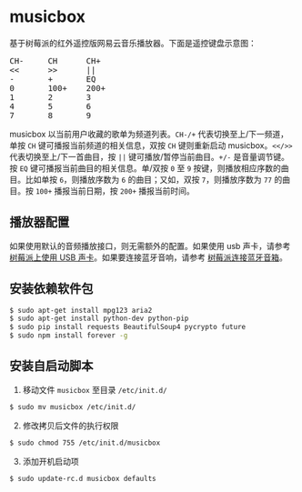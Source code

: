 # musicbox

基于树莓派的红外遥控版网易云音乐播放器。下面是遥控键盘示意图：

<pre>
CH-     CH      CH+  
<<      >>      ||   
-       +       EQ   
0       100+    200+ 
1       2       3    
4       5       6    
7       8       9    
</pre>

musicbox 以当前用户收藏的歌单为频道列表。`CH-/+` 代表切换至上/下一频道，单按 `CH` 键可播报当前频道的相关信息，双按 `CH` 键则重新启动 musicbox。`<</>>` 代表切换至上/下一首曲目，按 `||` 键可播放/暂停当前曲目。`+/-` 是音量调节键。按 `EQ` 键可播报当前曲目的相关信息。单/双按 `0` 至 `9` 按键，则播放相应序数的曲目。比如单按 `6`，则播放序数为 `6` 的曲目；又如，双按 `7`，则播放序数为 `77` 的曲目。按 `100+` 播报当前日期，按 `200+` 播报当前时间。

## 播放器配置

如果使用默认的音频播放接口，则无需额外的配置。如果使用 usb 声卡，请参考 [树莓派上使用 USB 声卡](http://blog.xmlplus.cn/index.php/archives/5/)。如果要连接蓝牙音响，请参考 [树莓派连接蓝牙音箱](http://blog.xmlplus.cn/index.php/archives/19/)。

## 安装依赖软件包

```bash
$ sudo apt-get install mpg123 aria2
$ sudo apt-get install python-dev python-pip
$ sudo pip install requests BeautifulSoup4 pycrypto future
$ sudo npm install forever -g
```

## 安装自启动脚本

1. 移动文件 `musicbox` 至目录 `/etc/init.d/`

```bash
$ sudo mv musicbox /etc/init.d/
```

2. 修改拷贝后文件的执行权限

```bash
$ sudo chmod 755 /etc/init.d/musicbox
```

3. 添加开机启动项

```bash
$ sudo update-rc.d musicbox defaults
```